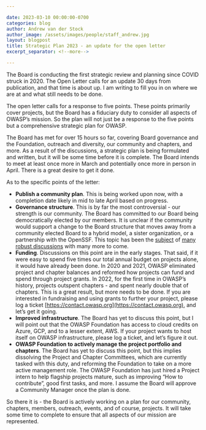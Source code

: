```yaml
---

date: 2023-03-10 00:00:00-0700
categories: blog
author: Andrew van der Stock
author_image: /assets/images/people/staff_andrew.jpg
layout: blogpost
title: Strategic Plan 2023 - an update for the open letter
excerpt_separator: <!--more-->

---
```

The Board is conducting the first strategic review and planning since COVID struck in 2020. The Open Letter calls for an update 30 days from publication, and that time is about up. I am writing to fill you in on where we are at and what still needs to be done.

<!--more-->

The open letter calls for a response to five points. These points primarily cover projects, but the Board has a fiduciary duty to consider all aspects of OWASP’s mission. So the plan will not just be a response to the five points but a comprehensive strategic plan for OWASP.

The Board has met for over 15 hours so far, covering Board governance and the Foundation, outreach and diversity, our community and chapters, and more. As a result of the discussions, a strategic plan is being formulated and written, but it will be some time before it is complete. The Board intends to meet at least once more in March and potentially once more in person in April. There is a great desire to get it done.

As to the specific points of the letter:

- **Publish a community plan**. This is being worked upon now, with a completion date likely in mid to late April based on progress. 
- **Governance structure**. This is by far the most controversial - our strength is our community. The Board has committed to our Board being democratically elected by our members. It is unclear if the community would support a change to the Board structure that moves away from a community elected Board to a hybrid model, a sister organization, or a partnership with the OpenSSF. This topic has been the [subject](https://owasp.org/www-board/meetings-historical/202302.14.html) of [many robust discussions](https://groups.google.com/a/owasp.org/g/global-board) with many more to come. 
- **Funding**. Discussions on this point are in the early stages. That said, if it were easy to spend five times our total annual budget on projects alone, it would have already been done. In 2020 and 2021, OWASP eliminated project and chapter balances and reformed how projects can fund and spend through project grants. In 2022, for the first time in OWASP’s history, projects outspent chapters - and spent nearly double that of chapters. This is a great result, but more needs to be done. If you are interested in fundraising and using grants to further your project, please log a ticket [https://contact.owasp.org](https://contact.owasp.org), and let’s get it going.
- **Improved infrastructure**. The Board has yet to discuss this point, but I will point out that the OWASP Foundation has access to cloud credits on Azure, GCP, and to a lesser extent, AWS. If your project wants to host itself on OWASP infrastructure, please log a ticket, and let’s figure it out. 
- **OWASP Foundation to actively manage the project portfolio and chapters**. The Board has yet to discuss this point, but this implies dissolving the Project and Chapter Committees, which are currently tasked with this duty, and reforming the Foundation to take on a more active management role. The OWASP Foundation has just hired a Project intern to help flagship projects mature, such as improving “How to contribute”, good first tasks, and more. I assume the Board will approve a Community Manager once the plan is done. 

So there it is - the Board is actively working on a plan for our community, chapters, members, outreach, events, and of course, projects. It will take some time to complete to ensure that all aspects of our mission are represented. 
